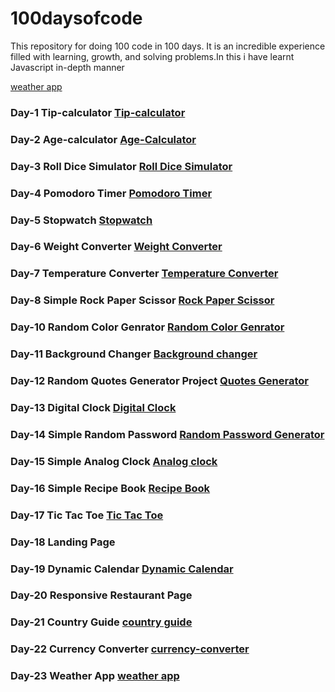 # 100daysofcode
This repository for doing 100 code in 100 days. It is an incredible experience filled with learning, growth, and solving problems.In this i have learnt Javascript in-depth manner

[weather app](https://100daysofcode01.netlify.app/weather-app-latest/)

### Day-1 Tip-calculator [Tip-calculator](https://100daysofcode01.netlify.app/day-1/tip-calculator/)
	
### Day-2 Age-calculator [Age-Calculator](https://100daysofcode01.netlify.app/age-calculator/)
	
### Day-3 Roll Dice Simulator [Roll Dice Simulator](https://100daysofcode01.netlify.app/roll-dice-simulator/)

### Day-4 Pomodoro Timer [Pomodoro Timer](https://100daysofcode01.netlify.app/pomodoro-timer/)

### Day-5 Stopwatch [Stopwatch](https://100daysofcode01.netlify.app/stopwatch/)
	
### Day-6 Weight Converter [Weight Converter](https://100daysofcode01.netlify.app/weight-converter/)

### Day-7 Temperature Converter [Temperature Converter](https://100daysofcode01.netlify.app/temperature-converter/)

### Day-8 Simple Rock Paper Scissor [Rock Paper Scissor](https://100daysofcode01.netlify.app/rockpaperscisssor/)

### Day-10 Random Color Genrator [Random Color Genrator](https://100daysofcode01.netlify.app/random-color-generator/)

### Day-11 Background Changer [Background changer](https://100daysofcode01.netlify.app/background-changer/)

### Day-12 Random  Quotes Generator Project [Quotes Generator](https://100daysofcode01.netlify.app/random-quote-generator/)

### Day-13 Digital Clock [Digital Clock](https://100daysofcode01.netlify.app/digital-clock/)
	
### Day-14 Simple Random Password [Random Password Generator](https://100daysofcode01.netlify.app/random-password-generator/)

### Day-15 Simple Analog Clock [Analog clock](https://100daysofcode01.netlify.app/analog-clock/)

### Day-16 Simple Recipe Book [Recipe Book](https://100daysofcode01.netlify.app/recipe-book-app/)

### Day-17 Tic Tac Toe [Tic Tac Toe](https://100daysofcode01.netlify.app/tic-tac-toe/)

### Day-18 Landing Page

### Day-19 Dynamic Calendar [Dynamic Calendar](https://100daysofcode01.netlify.app/dynamic_calendaer/)

### Day-20 Responsive Restaurant Page

### Day-21 Country Guide [country guide](https://100daysofcode01.netlify.app/country-guide-app/)

### Day-22 Currency Converter [currency-converter](https://100daysofcode01.netlify.app/currency-converter/)
	
### Day-23 Weather App [weather app](https://100daysofcode01.netlify.app/weather-app-latest/)
	
	
	

